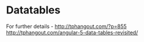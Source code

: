 # Datatables

For further details - http://tphangout.com/?p=855
http://tphangout.com/angular-5-data-tables-revisited/
